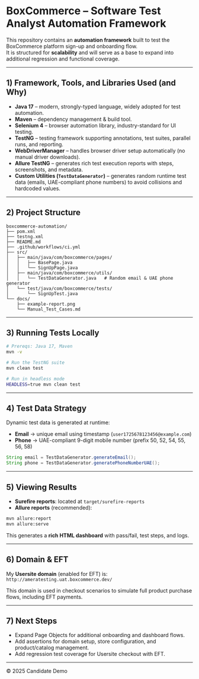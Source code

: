 # BoxCommerce – Software Test Analyst Automation Framework

This repository contains an **automation framework** built to test the BoxCommerce platform sign-up and onboarding flow.  
It is structured for **scalability** and will serve as a base to expand into additional regression and functional coverage.

---

## 1) Framework, Tools, and Libraries Used (and Why)

- **Java 17** – modern, strongly-typed language, widely adopted for test automation.  
- **Maven** – dependency management & build tool.  
- **Selenium 4** – browser automation library, industry-standard for UI testing.  
- **TestNG** – testing framework supporting annotations, test suites, parallel runs, and reporting.  
- **WebDriverManager** – handles browser driver setup automatically (no manual driver downloads).  
- **Allure TestNG** – generates rich test execution reports with steps, screenshots, and metadata.  
- **Custom Utilities (`TestDataGenerator`)** – generates random runtime test data (emails, UAE-compliant phone numbers) to avoid collisions and hardcoded values.

---

## 2) Project Structure

```
boxcommerce-automation/
├── pom.xml
├── testng.xml
├── README.md
├── .github/workflows/ci.yml
├── src/
│   ├── main/java/com/boxcommerce/pages/
│   │   ├── BasePage.java
│   │   └── SignUpPage.java
│   ├── main/java/com/boxcommerce/utils/
│   │   └── TestDataGenerator.java   # Random email & UAE phone generator
│   └── test/java/com/boxcommerce/tests/
│       └── SignUpTest.java
└── docs/
    ├── example-report.png
    └── Manual_Test_Cases.md
```

---

## 3) Running Tests Locally

```bash
# Prereqs: Java 17, Maven
mvn -v

# Run the TestNG suite
mvn clean test

# Run in headless mode
HEADLESS=true mvn clean test
```

---

## 4) Test Data Strategy

Dynamic test data is generated at runtime:  
- **Email** → unique email using timestamp (`user1725678123456@example.com`)  
- **Phone** → UAE-compliant 9-digit mobile number (prefix 50, 52, 54, 55, 56, 58)  

```java
String email = TestDataGenerator.generateEmail();
String phone = TestDataGenerator.generatePhoneNumberUAE();
```

---

## 5) Viewing Results

- **Surefire reports**: located at `target/surefire-reports`  
- **Allure reports** (recommended):  

```bash
mvn allure:report
mvn allure:serve
```

This generates a **rich HTML dashboard** with pass/fail, test steps, and logs.


---

## 6) Domain & EFT

My **Usersite domain** (enabled for EFT) is:  
`http://ameratesting.uat.boxcommerce.dev/`  

This domain is used in checkout scenarios to simulate full product purchase flows, including EFT payments.

---

## 7) Next Steps

- Expand Page Objects for additional onboarding and dashboard flows.  
- Add assertions for domain setup, store configuration, and product/catalog management.  
- Add regression test coverage for Usersite checkout with EFT.  

---

© 2025 Candidate Demo
